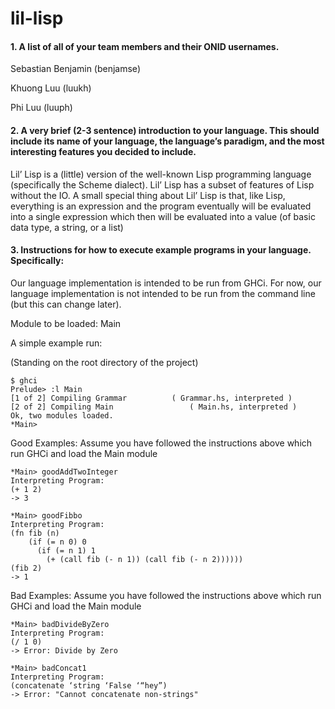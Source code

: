 # lil-lisp

#### 1. A list of all of your team members and their ONID usernames.

Sebastian Benjamin (benjamse)

Khuong Luu (luukh)

Phi Luu (luuph)


#### 2. A very brief (2-3 sentence) introduction to your language. This should include its name of your language, the language’s paradigm, and the most interesting features you decided to include.

Lil’ Lisp is a (little) version of the well-known Lisp programming language (specifically the Scheme dialect). Lil’ Lisp has a subset of features of Lisp without the IO. A small special thing about Lil’ Lisp is that, like Lisp, everything is an expression and the program eventually will be evaluated into a single expression which then will be evaluated into a value (of basic data type, a string, or a list)

#### 3. Instructions for how to execute example programs in your language. Specifically:

Our language implementation is intended to be run from GHCi. For now, our language implementation is not intended to be run from the command line (but this can change later).

Module to be loaded: Main

A simple example run:

(Standing on the root directory of the project)

```
$ ghci
Prelude> :l Main
[1 of 2] Compiling Grammar          ( Grammar.hs, interpreted )
[2 of 2] Compiling Main                 ( Main.hs, interpreted )
Ok, two modules loaded.
*Main>
```

Good Examples:
Assume you have followed the instructions above which run GHCi and load the Main module

```
*Main> goodAddTwoInteger
Interpreting Program:
(+ 1 2)
-> 3
```


```
*Main> goodFibbo
Interpreting Program: 
(fn fib (n)
    (if (= n 0) 0
      (if (= n 1) 1
        (+ (call fib (- n 1)) (call fib (- n 2))))))
(fib 2)
-> 1
```


Bad Examples:
Assume you have followed the instructions above which run GHCi and load the Main module

```
*Main> badDivideByZero
Interpreting Program:
(/ 1 0)
-> Error: Divide by Zero
```

```
*Main> badConcat1
Interpreting Program:
(concatenate ‘string ‘False ‘“hey”)
-> Error: "Cannot concatenate non-strings"
```
